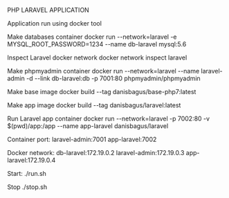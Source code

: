 PHP LARAVEL APPLICATION

Application run using docker tool

Make databases container
docker run --network=laravel -e MYSQL_ROOT_PASSWORD=1234  --name db-laravel mysql:5.6

Inspect Laravel docker network
docker network inspect laravel 

Make phpmyadmin container
docker run --network=laravel --name laravel-admin -d --link db-laravel:db -p 7001:80 phpmyadmin/phpmyadmin

Make base image
docker build --tag danisbagus/base-php7:latest

Make app image
docker build --tag danisbagus/laravel:latest

Run Laravel app container
docker run --network=laravel -p 7002:80 -v $(pwd)/app:/app --name app-laravel danisbagus/laravel

Container port:
laravel-admin:7001
app-laravel:7002

Docker network:
db-laravel:172.19.0.2
laravel-admin:172.19.0.3
app-laravel:172.19.0.4

Start:
./run.sh

Stop
./stop.sh